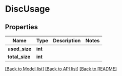 # DiscUsage

## Properties
Name | Type | Description | Notes
------------ | ------------- | ------------- | -------------
**used_size** | **int** |  | 
**total_size** | **int** |  | 



[[Back to Model list]](README.md#documentation-for-models) [[Back to API list]](README.md#documentation-for-api-endpoints) [[Back to README]](README.md)


